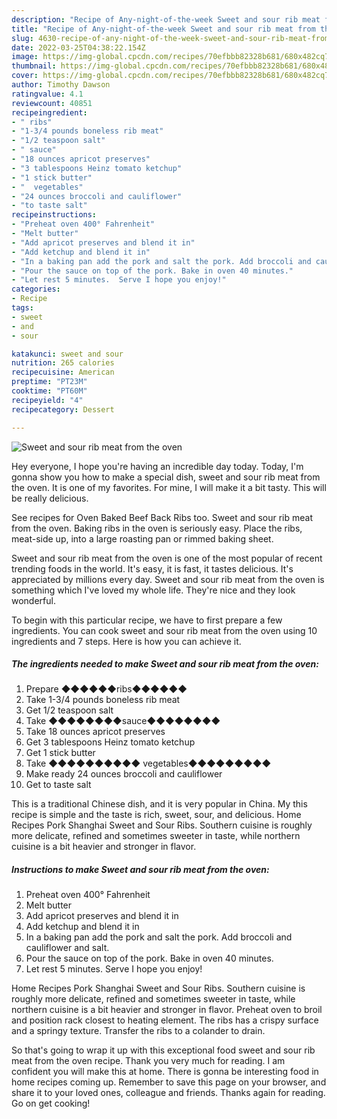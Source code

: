 ```yaml
---
description: "Recipe of Any-night-of-the-week Sweet and sour rib meat from the oven"
title: "Recipe of Any-night-of-the-week Sweet and sour rib meat from the oven"
slug: 4630-recipe-of-any-night-of-the-week-sweet-and-sour-rib-meat-from-the-oven
date: 2022-03-25T04:38:22.154Z
image: https://img-global.cpcdn.com/recipes/70efbbb82328b681/680x482cq70/sweet-and-sour-rib-meat-from-the-oven-recipe-main-photo.jpg
thumbnail: https://img-global.cpcdn.com/recipes/70efbbb82328b681/680x482cq70/sweet-and-sour-rib-meat-from-the-oven-recipe-main-photo.jpg
cover: https://img-global.cpcdn.com/recipes/70efbbb82328b681/680x482cq70/sweet-and-sour-rib-meat-from-the-oven-recipe-main-photo.jpg
author: Timothy Dawson
ratingvalue: 4.1
reviewcount: 40851
recipeingredient:
- " ribs"
- "1-3/4 pounds boneless rib meat"
- "1/2 teaspoon salt"
- " sauce"
- "18 ounces apricot preserves"
- "3 tablespoons Heinz tomato ketchup"
- "1 stick butter"
- "  vegetables"
- "24 ounces broccoli and cauliflower"
- "to taste salt"
recipeinstructions:
- "Preheat oven 400° Fahrenheit"
- "Melt butter"
- "Add apricot preserves and blend it in"
- "Add ketchup and blend it in"
- "In a baking pan add the pork and salt the pork. Add broccoli and cauliflower and salt."
- "Pour the sauce on top of the pork. Bake in oven 40 minutes."
- "Let rest 5 minutes.  Serve I hope you enjoy!"
categories:
- Recipe
tags:
- sweet
- and
- sour

katakunci: sweet and sour 
nutrition: 265 calories
recipecuisine: American
preptime: "PT23M"
cooktime: "PT60M"
recipeyield: "4"
recipecategory: Dessert

---
```



![Sweet and sour rib meat from the oven](https://img-global.cpcdn.com/recipes/70efbbb82328b681/680x482cq70/sweet-and-sour-rib-meat-from-the-oven-recipe-main-photo.jpg)

Hey everyone, I hope you're having an incredible day today. Today, I'm gonna show you how to make a special dish, sweet and sour rib meat from the oven. It is one of my favorites. For mine, I will make it a bit tasty. This will be really delicious.

See recipes for Oven Baked Beef Back Ribs too. Sweet and sour rib meat from the oven. Baking ribs in the oven is seriously easy. Place the ribs, meat-side up, into a large roasting pan or rimmed baking sheet.

Sweet and sour rib meat from the oven is one of the most popular of recent trending foods in the world. It's easy, it is fast, it tastes delicious. It's appreciated by millions every day. Sweet and sour rib meat from the oven is something which I've loved my whole life. They're nice and they look wonderful.


To begin with this particular recipe, we have to first prepare a few ingredients. You can cook sweet and sour rib meat from the oven using 10 ingredients and 7 steps. Here is how you can achieve it.

<!--inarticleads1-->

##### The ingredients needed to make Sweet and sour rib meat from the oven:

1. Prepare  ◆◆◆◆◆◆ribs◆◆◆◆◆◆
1. Take 1-3/4 pounds boneless rib meat
1. Get 1/2 teaspoon salt
1. Take  ◆◆◆◆◆◆◆◆sauce◆◆◆◆◆◆◆◆
1. Take 18 ounces apricot preserves
1. Get 3 tablespoons Heinz tomato ketchup
1. Get 1 stick butter
1. Take  ◆◆◆◆◆◆◆◆◆◆ vegetables◆◆◆◆◆◆◆◆◆
1. Make ready 24 ounces broccoli and cauliflower
1. Get to taste salt


This is a traditional Chinese dish, and it is very popular in China. My this recipe is simple and the taste is rich, sweet, sour, and delicious. Home Recipes Pork Shanghai Sweet and Sour Ribs. Southern cuisine is roughly more delicate, refined and sometimes sweeter in taste, while northern cuisine is a bit heavier and stronger in flavor. 

<!--inarticleads2-->

##### Instructions to make Sweet and sour rib meat from the oven:

1. Preheat oven 400° Fahrenheit
1. Melt butter
1. Add apricot preserves and blend it in
1. Add ketchup and blend it in
1. In a baking pan add the pork and salt the pork. Add broccoli and cauliflower and salt.
1. Pour the sauce on top of the pork. Bake in oven 40 minutes.
1. Let rest 5 minutes.  Serve I hope you enjoy!


Home Recipes Pork Shanghai Sweet and Sour Ribs. Southern cuisine is roughly more delicate, refined and sometimes sweeter in taste, while northern cuisine is a bit heavier and stronger in flavor. Preheat oven to broil and position rack closest to heating element. The ribs has a crispy surface and a springy texture. Transfer the ribs to a colander to drain. 

So that's going to wrap it up with this exceptional food sweet and sour rib meat from the oven recipe. Thank you very much for reading. I am confident you will make this at home. There is gonna be interesting food in home recipes coming up. Remember to save this page on your browser, and share it to your loved ones, colleague and friends. Thanks again for reading. Go on get cooking!
